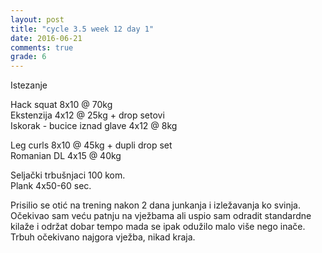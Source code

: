 ```yaml
---
layout: post
title: "cycle 3.5 week 12 day 1"
date: 2016-06-21
comments: true
grade: 6
---
```


Istezanje

Hack squat 8x10 @ 70kg  
Ekstenzija 4x12 @ 25kg + drop setovi        
Iskorak - bucice iznad glave 4x12 @ 8kg  

Leg curls 8x10 @ 45kg + dupli drop set   
Romanian DL 4x15 @ 40kg  

Seljački trbušnjaci 100 kom.  
Plank 4x50-60 sec.

Prisilio se otić na trening nakon 2 dana junkanja i izležavanja ko svinja. Očekivao sam veću patnju na vježbama ali uspio sam odradit standardne kilaže i održat dobar tempo mada se ipak odužilo malo više nego inače. Trbuh očekivano najgora vježba, nikad kraja. 
